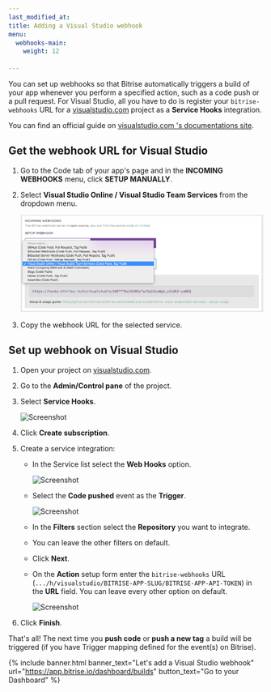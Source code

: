 ```yaml
---
last_modified_at: 
title: Adding a Visual Studio webhook
menu:
  webhooks-main:
    weight: 12

---
```

You can set up webhooks so that Bitrise automatically triggers a build of your app whenever you perform a specified action, such as a code push or a pull request. For Visual Studio, all you have to do is register your `bitrise-webhooks` URL for
a [visualstudio.com](https://visualstudio.com) project as a **Service Hooks** integration.

You can find an official guide
on [visualstudio.com 's documentations site](https://www.visualstudio.com/en-us/get-started/integrate/service-hooks/webhooks-and-vso-vs).

## Get the webhook URL for Visual Studio

1. Go to the Code tab of your app's page and in the **INCOMING WEBHOOKS** menu, click **SETUP MANUALLY**.
2. Select **Visual Studio Online / Visual Studio Team Services** from the dropdown menu.

   ![Screenshot](/img/bitrise-visual-webhook.png)
3. Copy the webhook URL for the selected service.

## Set up webhook on Visual Studio

1. Open your project on [visualstudio.com](https://visualstudio.com).
2. Go to the **Admin/Control pane** of the project.
3. Select **Service Hooks**.

   ![Screenshot](/img/webhooks/visual-studio-service-hooks.png)
4. Click **Create subscription**.
5. Create a service integration:
   * In the Service list select the **Web Hooks** option.

     ![Screenshot](/img/webhooks/visual-studio-new-service.png)
   * Select the **Code pushed** event as the **Trigger**.

     ![Screenshot](/img/webhooks/visual-studio-code-pushed.png)
   * In the **Filters** section select the **Repository** you want to integrate.
   * You can leave the other filters on default.
   * Click **Next**.
   * On the **Action** setup form enter the `bitrise-webhooks` URL (`.../h/visualstudio/BITRISE-APP-SLUG/BITRISE-APP-API-TOKEN`) in the **URL** field. You can leave every other option on default.

     ![Screenshot](/img/webhooks/visual-studio-webhook-url.png)
6. Click **Finish**.

That's all! The next time you **push code** or **push a new tag**
a build will be triggered (if you have Trigger mapping defined for the event(s) on Bitrise).

{% include banner.html banner_text="Let's add a Visual Studio webhook" url="https://app.bitrise.io/dashboard/builds" button_text="Go to your Dashboard" %}